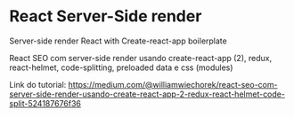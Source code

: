 # React Server-Side render
Server-side render React with Create-react-app boilerplate

React SEO com server-side render usando create-react-app (2), redux, react-helmet, code-splitting, preloaded data e css (modules)

Link do tutorial:
https://medium.com/@williamwiechorek/react-seo-com-server-side-render-usando-create-react-app-2-redux-react-helmet-code-split-524187676f36
